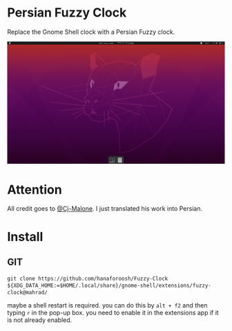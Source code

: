 # Persian Fuzzy Clock
Replace the Gnome Shell clock with a Persian Fuzzy clock.

![Screenshot](screenshot.png)

# Attention
All credit goes to [@Cj-Malone](https://github.com/Cj-Malone). I just translated his work into Persian.

# Install


## GIT
```
git clone https://github.com/hanaforoosh/Fuzzy-Clock ${XDG_DATA_HOME:=$HOME/.local/share}/gnome-shell/extensions/fuzzy-clock@mahrad/
```
maybe a shell restart is required. you can do this by `alt + f2` and then typing `r` in the pop-up box. you need to enable it in the extensions app if it is not already enabled.
